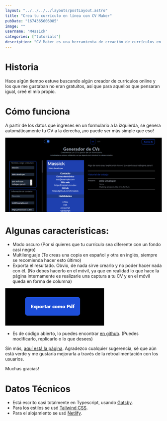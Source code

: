 ```yaml
---
layout: "../../../../layouts/postLayout.astro"    
title: "Crea tu currículo en línea con CV Maker"
pubDate: "1674365606985"
image: ""
username: "M4ss1ck"
categories: ["tutorials"]
description: "CV Maker es una herramienta de creación de currículos en línea que te permite crear tu currículo de forma fácil y rápida. Completamente gratuito y respetando tu privacidad."
---
```


# Historia

Hace algún tiempo estuve buscando algún creador de currículos online y los que me gustaban no eran gratuitos, así que para aquellos que pensaran igual, creé el mío propio.

# Cómo funciona

A partir de los datos que ingreses en un formulario a la izquierda, se genera automáticamente tu CV a la derecha, ¡no puede ser más simple que eso!

![CV Maker](cv.png)

# Algunas características:

- Modo oscuro (Por si quieres que tu currículo sea diferente con un fondo casi negro)
- Multilenguaje (Te creas una copia en español y otra en inglés, siempre se recomienda hacer esto último)
- Exporta el resultado. Obvio, de nada sirve crearlo y no poder hacer nada con él. (No debes hacerlo en el móvil, ya que en realidad lo que hace la página internamente es realizarle una captura a tu CV y en el móvil queda en forma de columna)

![botón para exportar el resultado](export.png)

- Es de código abierto, lo puedes encontrar [en github](https://github.com/M4ss1ck/gatsby-cv-maker). (Puedes modificarlo, replicarlo o lo que desees)

Sin más, [aquí está la página](https://cool-cv-maker.netlify.app/). Agradezco cualquier sugerencia, sé que aún está verde y me gustaría mejorarla a través de la retroalimentación con los usuarios.

Muchas gracias!

# Datos Técnicos

- Está escrito casi totalmente en Typescript, usando [Gatsby](https://www.gatsbyjs.org/).
- Para los estilos se usó [Tailwind CSS](https://tailwindcss.com/).
- Para el alojamiento se usó [Netlify](https://www.netlify.com/).

